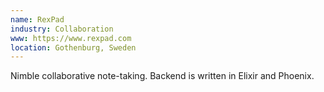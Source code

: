 ```yaml
---
name: RexPad
industry: Collaboration
www: https://www.rexpad.com
location: Gothenburg, Sweden
---
```

Nimble collaborative note-taking. Backend is written in Elixir and Phoenix.
